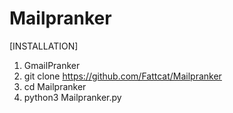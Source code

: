 # Mailpranker
[INSTALLATION]

1. GmailPranker
2. git clone https://github.com/Fattcat/Mailpranker
3. cd Mailpranker
4. python3 Mailpranker.py
